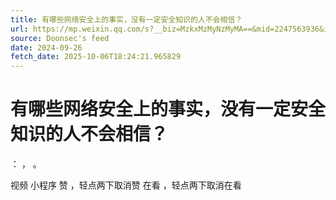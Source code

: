 ```yaml
---
title: 有哪些网络安全上的事实，没有一定安全知识的人不会相信？
url: https://mp.weixin.qq.com/s?__biz=MzkxMzMyNzMyMA==&mid=2247563936&idx=2&sn=f6146e9b784be3e19e1973fcc95295f7
source: Doonsec's feed
date: 2024-09-26
fetch_date: 2025-10-06T18:24:21.965829
---
```


# 有哪些网络安全上的事实，没有一定安全知识的人不会相信？

：
，
。

视频
小程序
赞
，轻点两下取消赞
在看
，轻点两下取消在看
